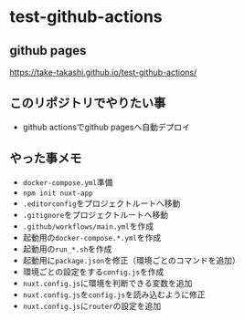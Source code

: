 # test-github-actions

## github pages
https://take-takashi.github.io/test-github-actions/

## このリポジトリでやりたい事
- github actionsでgithub pagesへ自動デプロイ

## やった事メモ
- `docker-compose.yml`準備
- `npm init nuxt-app`
- `.editorconfig`をプロジェクトルートへ移動
- `.gitignore`をプロジェクトルートへ移動
- `.github/workflows/main.yml`を作成
- 起動用の`docker-compose.*.yml`を作成
- 起動用の`run_*.sh`を作成
- 起動用に`package.json`を修正（環境ごとのコマンドを追加）
- 環境ごとの設定をする`config.js`を作成
- `nuxt.config.js`に環境を判断できる変数を追加
- `nuxt.config.js`を`config.js`を読み込むように修正
- `nuxt.config.js`に`router`の設定を追加
